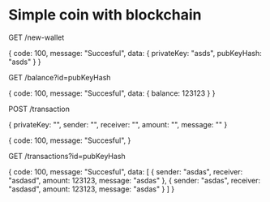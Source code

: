 # Simple coin with blockchain


GET /new-wallet

{
	code: 100,
	message: "Succesful",
	data: {
		privateKey: "asds",
		pubKeyHash: "asds"
	}
}

GET /balance?id=pubKeyHash

{
	code: 100,
	message: "Succesful",
	data: {
		balance: 123123
	}
}

POST /transaction

{
	privateKey: "",
	sender: "",
	receiver: "",
	amount: "",
	message: ""
}

{
	code: 100,
	message: "Succesful",
}

GET /transactions?id=pubKeyHash

{
	code: 100,
	message: "Succesful",
	data: [
		{
			sender: "asdas",
			receiver: "asdasd",
			amount: 123123,
			message: "asdas"
		},
		{
			sender: "asdas",
			receiver: "asdasd",
			amount: 123123,
			message: "asdas"
		}
	]
}
